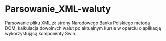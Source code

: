 # Parsowanie_XML-waluty

Parsowanie pliku XML ze strony Narodowego Banku Polskiego metodą DOM, 
kalkulacja dowolnych walut po aktualnym kursie w oparciu o aplikację wykorzystującą komponenty Swin.
